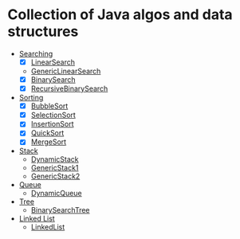 # Collection of Java algos and data structures

* [Searching](/src/main/java/searching)
  * [x] [LinearSearch](/src/main/java/searching/LinearSearch.java)
  * [GenericLinearSearch](/src/main/java/searching/GenericLinearSearch.java)
  * [x] [BinarySearch](/src/main/java/searching/BinarySearch.java)
  * [x] [RecursiveBinarySearch](/src/main/java/searching/RecursiveBinarySearch.java)
* [Sorting](/src/main/java/sorting)
  * [x] [BubbleSort](/src/main/java/sorting/BubbleSort.java)
  * [x] [SelectionSort](/src/main/java/sorting/SelectionSort.java)
  * [x] [InsertionSort](/src/main/java/sorting/InsertionSort.java)
  * [x] [QuickSort](/src/main/java/sorting/QuickSort.java)
  * [x] [MergeSort](/src/main/java/sorting/MergeSort.java)
* [Stack](/src/main/java/stack)
  * [DynamicStack](/src/main/java/stack/DynamicStack.java)
  * [GenericStack1](/src/main/java/stack/GenericStack1.java)
  * [GenericStack2](/src/main/java/stack/GenericStack2.java)
* [Queue](/src/main/java/queue)
  * [DynamicQueue](/src/main/java/queue/DynamicQueue.java)
* [Tree](/src/main/java/tree)
  * [BinarySearchTree](/src/main/java/tree/BinarySearchTree.java)
* [Linked List](/src/main/java/linkedList)
  * [LinkedList](/src/main/java/linkedList/LinkedList.java)
